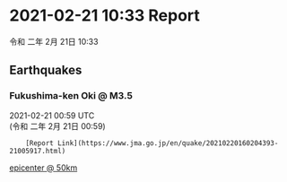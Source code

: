 # 2021-02-21 10:33 Report
令和 二年 2月 21日 10:33

## Earthquakes
### Fukushima-ken Oki @ M3.5
2021-02-21 00:59 UTC  
        (令和 二年 2月 21日 00:59)
  
        [Report Link](https://www.jma.go.jp/en/quake/20210220160204393-21005917.html)  
[epicenter @ 50km](https://www.google.com/maps/place/37°36'00%22+141°30'00%22/@37.6,141.5,17z/data=!3m1!4b1!4m5!3m4!1s0x0:0x0!8m2!3d37.6!4d141.5)